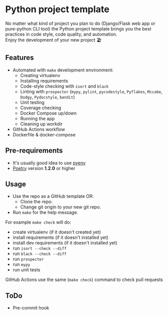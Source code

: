 # Python project template
No matter what kind of project you plan to do (Django/Flask web app or pure-python CLI tool) the Python project template brings you the best practices in code style, code quality, and automation.  
Enjoy the development of your new project :beach_umbrella:

## Features
* Automated with `make` development environment:
  * Creating virtualenv
  * Installing requirements
  * Code-style checking with `isort` and `black`
  * Linting with `prospector` (`mypy`, `pylint`, `pycodestyle`, `Pyflakes`, `Mccabe`, `Dodgy`, `Pydocstyle`, `bandit`)
  * Unit testing
  * Coverage checking
  * Docker Compose up/down
  * Running the app  
  * Cleaning up workdir
* GitHub Actions workflow
* Dockerfile & docker-compose

## Pre-requirements
* It's usually good idea to use [pyenv](https://github.com/pyenv/pyenv)
* [Poetry](https://github.com/python-poetry/poetry) version **1.2.0** or higher 

## Usage
* Use the repo as a GitHub template OR:
  * Clone the repo.
  * Change git origin to your new git repo. 
* Run `make` for the help message.

For example `make check` will do:
* create virtualenv (if it doesn't created yet)
* install requirements (if it doesn't installed yet)
* install dev requirements (if it doesn't installed yet)
* run `isort --check --diff`
* run `black --check --diff`
* run `prospector`
* run `mypy`
* run unit tests

GitHub Actions use the same (`make check`) command to check pull requests 

## ToDo

* Pre-commit hook